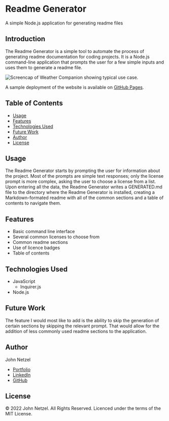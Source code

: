 # Readme Generator
A simple Node.js application for generating readme files


## Introduction
The Readme Generator is a simple tool to automate the process of generating readme documentation for coding projects. It is a Node.js command-line application that prompts the user for a few simple inputs and uses them to generate a readme file.

![Screencap of Weather Companion showing typical use case.](https://github.com/CommieDog/weather-companion/blob/main/assets/images/readme/weather-companion-screencap.gif)

A sample deployment of the website is available on [GitHub Pages](https://commiedog.github.io/weather-companion/).


## Table of Contents

* [Usage](#usage)
* [Features](#features)
* [Technologies Used](#technologies-used)
* [Future Work](#future-work)
* [Author](#author)
* [License](#license)


## Usage

The Readme Generator starts by prompting the user for information about the project. Most of the prompts are simple text responses; only the license prompt is more complex, asking the user to choose a license from a list. Upon entering all the data, the Readme Generator writes a GENERATED.md file to the directory where the Readme Generator is installed, creating a Markdown-formated readme with all of the common sections and a table of contents to navigate them.


## Features

* Basic command line interface
* Several common licenses to choose from
* Common readme sections
* Use of licence badges
* Table of contents


## Technologies Used

* JavaScript
  * Inquirer.js
* Node.js


## Future Work

The feature I would most like to add is the ability to skip the generation of certain sections by skipping the relevant prompt. That would allow for the addition of less commonly used readme sections to the application.


## Author

John Netzel
* [Portfolio](https://commiedog.github.io/my-portfolio/)
* [LinkedIn](https://www.linkedin.com/in/john-netzel-481112129/)
* [GitHub](https://github.com/CommieDog)

## License
&copy; 2022 John Netzel. All Rights Reserved. Licenced under the terms of the MIT License.
